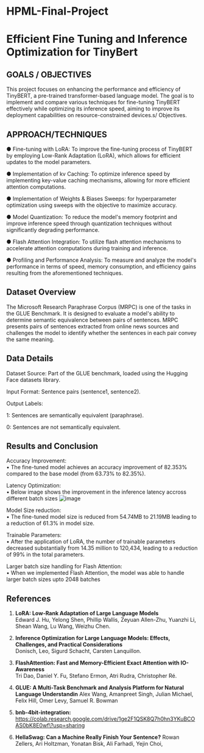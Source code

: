 # HPML-Final-Project

# Efficient Fine Tuning and Inference Optimization for TinyBert

## GOALS / OBJECTIVES

This project focuses on enhancing the performance and
efficiency of TinyBERT, a pre-trained transformer-based
language model. The goal is to implement and compare
various techniques for fine-tuning TinyBERT effectively
while optimizing its inference speed, aiming to improve its
deployment capabilities on resource-constrained devices.s/
Objectives.


## APPROACH/TECHNIQUES

● Fine-tuning with LoRA: To improve the
fine-tuning process of TinyBERT by employing
Low-Rank Adaptation (LoRA), which allows for
efficient updates to the model parameters.

● Implementation of kv Caching: To optimize
inference speed by implementing key-value caching
mechanisms, allowing for more efficient attention
computations.

● Implementation of Weights & Biases Sweeps: for 
hyperparameter optimization using sweeps with the 
objective to maximize accuracy. 


● Model Quantization: To reduce the model's
memory footprint and improve inference speed
through quantization techniques without
significantly degrading performance.

● Flash Attention Integration: To utilize flash
attention mechanisms to accelerate attention
computations during training and inference.

● Profiling and Performance Analysis: To measure
and analyze the model's performance in terms of
speed, memory consumption, and efficiency gains
resulting from the aforementioned techniques.

## Dataset Overview

The Microsoft Research Paraphrase Corpus (MRPC) is one of the tasks in the GLUE Benchmark. It is designed to evaluate a model's ability to determine semantic equivalence between pairs of sentences. MRPC presents pairs of sentences extracted from online news sources and challenges the model to identify whether the sentences in each pair convey the same meaning.

Data Details
-------------
Dataset Source: Part of the GLUE benchmark, loaded using the Hugging Face datasets library.

Input Format: Sentence pairs (sentence1, sentence2).

Output Labels:

1: Sentences are semantically equivalent (paraphrase).

0: Sentences are not semantically equivalent.

Results and Conclusion
-------------
Accuracy Improvement:<br>
	•	The fine-tuned model achieves an accuracy improvement of 82.353% compared to the base model (from 63.73% to 82.35%). 
 
Latency Optimization:<br>
	•	Below image shows the improvement in the inference latency accross different batch sizes
![image](https://github.com/user-attachments/assets/3eef7899-7a9f-4f99-a189-bd6a284cc456)

 Model Size reduction: <br>
        •	The fine-tuned model size is reduced from 54.74MB to 21.19MB leading to a reduction of 61.3% in model size.

 Trainable Parameters:<br>
        •	After the application of LoRA, the number of trainable parameters decreased substantially from 14.35 million to 120,434, 
                leading to a reduction of 99% in the total parameters.

Larger batch size handling for Flash Attention:<br>
        •       When we implemented Flash Attention, the model was able to handle larger batch sizes upto 2048 batches


## References

1. **LoRA: Low-Rank Adaptation of Large Language Models**  
   Edward J. Hu, Yelong Shen, Phillip Wallis, Zeyuan Allen-Zhu, Yuanzhi Li, Shean Wang, Lu Wang, Weizhu Chen.

2. **Inference Optimization for Large Language Models: Effects, Challenges, and Practical Considerations**  
   Donisch, Leo, Sigurd Schacht, Carsten Lanquillon.

3. **FlashAttention: Fast and Memory-Efficient Exact Attention with IO-Awareness**  
   Tri Dao, Daniel Y. Fu, Stefano Ermon, Atri Rudra, Christopher Ré.

4. **GLUE: A Multi-Task Benchmark and Analysis Platform for Natural Language Understandin**
   Alex Wang, Amanpreet Singh, Julian Michael, Felix Hill, Omer Levy, Samuel R. Bowman

5. **bnb-4bit-integration:** https://colab.research.google.com/drive/1ge2F1QSK8Q7h0hn3YKuBCOAS0bK8E0wf\?usp=sharing

6. **HellaSwag: Can a Machine Really Finish Your Sentence?**
   Rowan Zellers, Ari Holtzman, Yonatan Bisk, Ali Farhadi, Yejin Choi,
